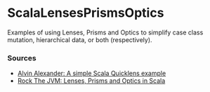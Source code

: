 # ScalaLensesPrismsOptics

Examples of using Lenses, Prisms and Optics to simplify case class mutation, hierarchical data, or both (respectively).

### Sources

* [Alvin Alexander: A simple Scala Quicklens example](https://alvinalexander.com/source-code/scala/simple-scala-quicklens-example-functional-programming-lenses/)
* [Rock The JVM: Lenses, Prisms and Optics in Scala](https://blog.rockthejvm.com/lens/)
